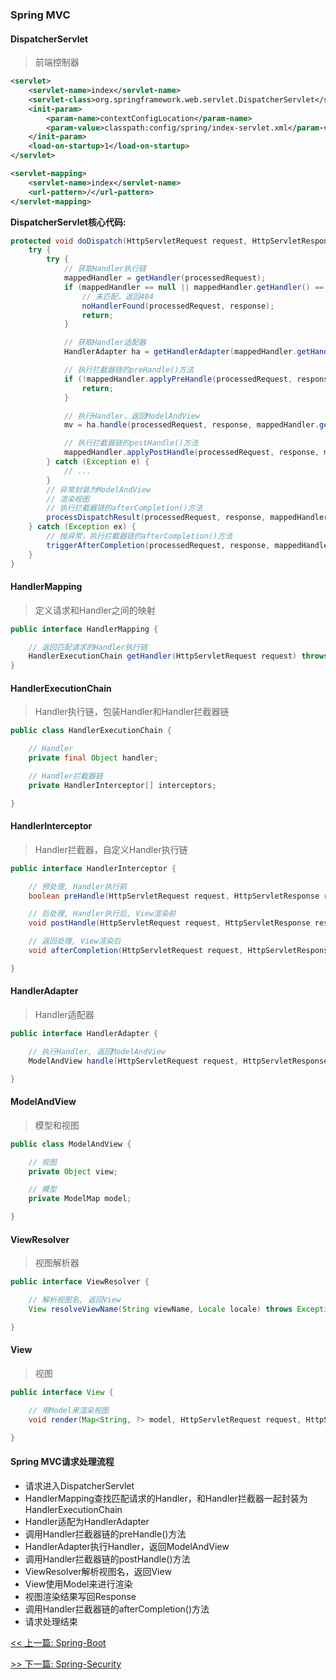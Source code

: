 ### Spring MVC

#### DispatcherServlet

> 前端控制器

```xml
<servlet>
    <servlet-name>index</servlet-name>
    <servlet-class>org.springframework.web.servlet.DispatcherServlet</servlet-class>
    <init-param>
        <param-name>contextConfigLocation</param-name>
        <param-value>classpath:config/spring/index-servlet.xml</param-value>
    </init-param>
    <load-on-startup>1</load-on-startup>
</servlet>

<servlet-mapping>
    <servlet-name>index</servlet-name>
    <url-pattern>/</url-pattern>
</servlet-mapping>
```

**DispatcherServlet核心代码:**

```java
protected void doDispatch(HttpServletRequest request, HttpServletResponse response) throws Exception {
    try {
        try {
            // 获取Handler执行链
            mappedHandler = getHandler(processedRequest);
            if (mappedHandler == null || mappedHandler.getHandler() == null) {
                // 未匹配，返回404
                noHandlerFound(processedRequest, response);
                return;
            }

            // 获取Handler适配器
            HandlerAdapter ha = getHandlerAdapter(mappedHandler.getHandler());

            // 执行拦截器链的preHandle()方法
            if (!mappedHandler.applyPreHandle(processedRequest, response)) {
                return;
            }

            // 执行Handler，返回ModelAndView
            mv = ha.handle(processedRequest, response, mappedHandler.getHandler());

            // 执行拦截器链的postHandle()方法
            mappedHandler.applyPostHandle(processedRequest, response, mv);
        } catch (Exception e) {
            // ...
        }
        // 异常封装为ModelAndView
        // 渲染视图
        // 执行拦截器链的afterCompletion()方法
        processDispatchResult(processedRequest, response, mappedHandler, mv, dispatchException);
    } catch (Exception ex) {
        // 抛异常，执行拦截器链的afterCompletion()方法
        triggerAfterCompletion(processedRequest, response, mappedHandler, ex);
    }
}
```

#### HandlerMapping

> 定义请求和Handler之间的映射

```java
public interface HandlerMapping {

    // 返回匹配请求的Handler执行链
    HandlerExecutionChain getHandler(HttpServletRequest request) throws Exception;
}
```

#### HandlerExecutionChain

> Handler执行链，包装Handler和Handler拦截器链

```java
public class HandlerExecutionChain {

    // Handler
    private final Object handler;

    // Handler拦截器链
    private HandlerInterceptor[] interceptors;

}
```

#### HandlerInterceptor

> Handler拦截器，自定义Handler执行链

```java
public interface HandlerInterceptor {

    // 预处理, Handler执行前
    boolean preHandle(HttpServletRequest request, HttpServletResponse response, Object handler) throws Exception;

    // 后处理, Handler执行后, View渲染前
    void postHandle(HttpServletRequest request, HttpServletResponse response, Object handler, ModelAndView modelAndView) throws Exception;

    // 返回处理, View渲染后
    void afterCompletion(HttpServletRequest request, HttpServletResponse response, Object handler, Exception ex) throws Exception;

}
```

#### HandlerAdapter

> Handler适配器

```java
public interface HandlerAdapter {

    // 执行Handler, 返回ModelAndView
    ModelAndView handle(HttpServletRequest request, HttpServletResponse response, Object handler) throws Exception;

}
```

#### ModelAndView

> 模型和视图

```java
public class ModelAndView {

    // 视图
    private Object view;

    // 模型
    private ModelMap model;

}
```

#### ViewResolver

> 视图解析器

```java
public interface ViewResolver {

    // 解析视图名, 返回View
    View resolveViewName(String viewName, Locale locale) throws Exception;

}
```

#### View

> 视图

```java
public interface View {

    // 用Model来渲染视图
    void render(Map<String, ?> model, HttpServletRequest request, HttpServletResponse response) throws Exception;

}
```

#### Spring MVC请求处理流程

* 请求进入DispatcherServlet
* HandlerMapping查找匹配请求的Handler，和Handler拦截器一起封装为HandlerExecutionChain
* Handler适配为HandlerAdapter
* 调用Handler拦截器链的preHandle()方法
* HandlerAdapter执行Handler，返回ModelAndView
* 调用Handler拦截器链的postHandle()方法
* ViewResolver解析视图名，返回View
* View使用Model来进行渲染
* 视图渲染结果写回Response
* 调用Handler拦截器链的afterCompletion()方法
* 请求处理结束


[<< 上一篇: Spring-Boot](7-开源框架/Spring-Boot.md)

[>> 下一篇: Spring-Security](7-开源框架/Spring-Security.md)

